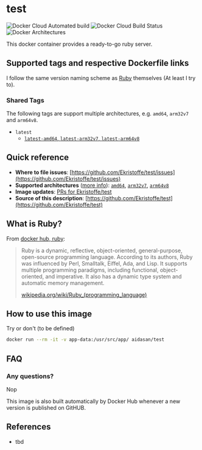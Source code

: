 # test

![Docker Cloud Automated build](https://img.shields.io/docker/cloud/automated/aidasan/test) ![Docker Cloud Build Status](https://img.shields.io/docker/cloud/build/aidasan/test) ![Docker Architectures](https://img.shields.io/badge/arch-amd64%20%7C%20arm32v7%20%7C%20arm64v8-informational)

This docker container provides a ready-to-go ruby server.

## Supported tags and respective Dockerfile links

I follow the same version naming scheme as [Ruby](https://hub.docker.com/_/ruby) themselves (At least I try to).

### Shared Tags

The following tags are support multiple architectures, e.g. `amd64`, `arm32v7` and `arm64v8`.

- `latest`
  - [`latest-amd64`, `latest-arm32v7`, `latest-arm64v8`](https://github.com/Ekristoffe/test/blob/master/Dockerfile)

## Quick reference

- **Where to file issues**:
[https://github.com/Ekristoffe/test/issues](https://github.com/Ekristoffe/test/issues)
- **Supported architectures** ([more info](https://github.com/docker-library/official-images#architectures-other-than-amd64)):
[`amd64`](https://hub.docker.com/r/amd64/ruby/), [`arm32v7`](https://hub.docker.com/r/arm32v7/ruby/), [`arm64v8`](https://hub.docker.com/r/arm64v8/ruby/)
- **Image updates**:
[PRs for Ekristoffe/test](https://github.com/Ekristoffe/test/pulls)
- **Source of this description**:
[https://github.com/Ekristoffe/test](https://github.com/Ekristoffe/test)

## What is Ruby?

From [docker hub, ruby](https://hub.docker.com/_/ruby):
>Ruby is a dynamic, reflective, object-oriented, general-purpose, open-source programming language. 
>According to its authors, Ruby was influenced by Perl, Smalltalk, Eiffel, Ada, and Lisp. It supports multiple programming paradigms, including functional, object-oriented, and imperative. 
>It also has a dynamic type system and automatic memory management.
>
>[wikipedia.org/wiki/Ruby_(programming_language)](https://en.wikipedia.org/wiki/Ruby_%28programming_language%29)


## How to use this image

Try or don't (to be defined)

```bash
docker run --rm -it -v app-data:/usr/src/app/ aidasan/test
```

## FAQ

### Any questions?

Nop

This image is also built automatically by Docker Hub whenever a new version is published on GitHUB.

## References

- tbd
